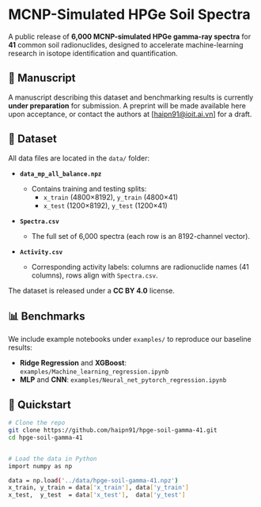 # MCNP-Simulated HPGe Soil Spectra

A public release of **6,000 MCNP-simulated HPGe gamma-ray spectra** for **41** common soil radionuclides, designed to accelerate machine-learning research in isotope identification and quantification.

## 📄 Manuscript

A manuscript describing this dataset and benchmarking results is currently **under preparation** for submission. A preprint will be made available here upon acceptance, or contact the authors at [haipn91@ioit.ai.vn] for a draft.

## 📂 Dataset

All data files are located in the `data/` folder:

- **`data_mp_all_balance.npz`**  
  - Contains training and testing splits:  
    - `x_train` (4800×8192), `y_train` (4800×41)  
    - `x_test`  (1200×8192), `y_test`  (1200×41)  

- **`Spectra.csv`**  
  - The full set of 6,000 spectra (each row is an 8192-channel vector).

- **`Activity.csv`**  
  - Corresponding activity labels: columns are radionuclide names (41 columns), rows align with `Spectra.csv`.

The dataset is released under a **CC BY 4.0** license.

## 📊 Benchmarks
We include example notebooks under `examples/` to reproduce our baseline results:

- **Ridge Regression** and **XGBoost**: `examples/Machine_learning_regression.ipynb`  
- **MLP** and **CNN**: `examples/Neural_net_pytorch_regression.ipynb` 

## 🚀 Quickstart

```bash
# Clone the repo
git clone https://github.com/haipn91/hpge-soil-gamma-41.git
cd hpge-soil-gamma-41


# Load the data in Python
import numpy as np

data = np.load('../data/hpge-soil-gamma-41.npz')
x_train, y_train = data['x_train'], data['y_train']
x_test,  y_test  = data['x_test'],  data['y_test']
